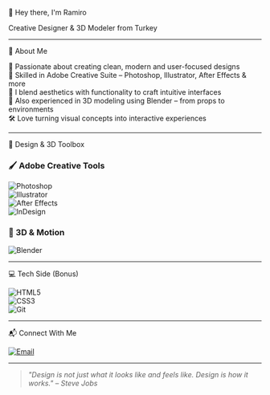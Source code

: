 🌟 Hey there, I'm Ramiro

Creative Designer & 3D Modeler from Turkey

---

🧠 About Me

🍃 Passionate about creating clean, modern and user-focused designs  
🧩 Skilled in Adobe Creative Suite – Photoshop, Illustrator, After Effects & more  
🎨 I blend aesthetics with functionality to craft intuitive interfaces  
🔧 Also experienced in 3D modeling using Blender – from props to environments  
🛠️ Love turning visual concepts into interactive experiences  

---

🧰 Design & 3D Toolbox

### 🖌️ Adobe Creative Tools  
![Photoshop](https://img.shields.io/badge/Adobe%20Photoshop-31A8FF?style=for-the-badge&logo=Adobe%20Photoshop&logoColor=white)  
![Illustrator](https://img.shields.io/badge/Adobe%20Illustrator-FF9A00?style=for-the-badge&logo=Adobe%20Illustrator&logoColor=white)  
![After Effects](https://img.shields.io/badge/Adobe%20After%20Effects-9999FF?style=for-the-badge&logo=Adobe%20After%20Effects&logoColor=white)  
![InDesign](https://img.shields.io/badge/Adobe%20InDesign-E3056C?style=for-the-badge&logo=Adobe%20InDesign&logoColor=white)  

### 🎥 3D & Motion  
![Blender](https://img.shields.io/badge/Blender-F5792A?style=for-the-badge&logo=Blender&logoColor=white)  

---

💻 Tech Side (Bonus)

![HTML5](https://img.shields.io/badge/HTML5-E34F26?style=for-the-badge&logo=html5&logoColor=white)  
![CSS3](https://img.shields.io/badge/CSS3-1572B6?style=for-the-badge&logo=css3&logoColor=white)  
![Git](https://img.shields.io/badge/Git-F05032?style=for-the-badge&logo=git&logoColor=white)  

---

📬 Connect With Me

[![Email](https://img.shields.io/badge/Email-EA4335?style=for-the-badge&logo=gmail&logoColor=white)](mailto:your@email.com)

---

> _"Design is not just what it looks like and feels like. Design is how it works." – Steve Jobs_
